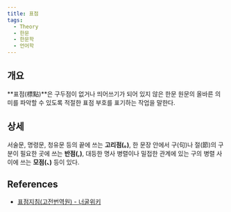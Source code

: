 ```yaml
---
title: 표점
tags:
  - Theory
  - 한문
  - 한문학
  - 언어학
---
```


## 개요
**표점(標點)**은 구두점이 없거나 띄어쓰기가 되어 있지 않은 한문 원문의 올바른 의미를 파악할 수 있도록 적절한 표점 부호를 표기하는 작업을 말한다.

## 상세
서술문, 명령문, 청유문 등의 끝에 쓰는 **고리점(。)**, 한 문장 안에서 구(句)나 절(節)의 구분이 필요한 곳에 쓰는 **반점(,)**, 대등한 명사 병렬이나 밀접한 관계에 있는 구의 병렬 사이에 쓰는 **모점(、)** 등이 있다.

## References
- [표점지침(고전번역원) - 너굴위키](http://kkuming.cafe24.com/wiki/index.php/표점지침(고전번역원))